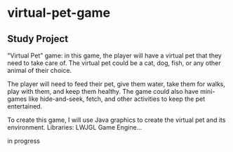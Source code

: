 # virtual-pet-game

## Study Project

"Virtual Pet" game: in this game, the player will have a virtual pet that they need to take care of. 
The virtual pet could be a cat, dog, fish, or any other animal of their choice.

The player will need to feed their pet, give them water, take them for walks, play with them, and keep them healthy. The game could also have mini-games like hide-and-seek, fetch, and other activities to keep the pet entertained.

To create this game, I will use Java graphics to create the virtual pet and its environment. Libraries: LWJGL
Game Engine...

in progress
